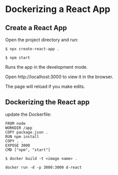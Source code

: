 # Dockerizing a React App 

## Create a React App

Open the project directory and run:

```
$ npx create-react-app .
```

```
$ npm start 
```

Runs the app in the development mode.

Open http://localhost:3000 to view it in the browser.

The page will reload if you make edits.

## Dockerizing the React app

update the Dockerfile:
```
FROM node 
WORKDIR /app
COPY package.json .
RUN npm install
COPY . .
EXPOSE 3000
CMD ["npm", "start"]
```


```
$ docker build -t <image name> .
```

```
docker run -d -p 3000:3000 d-react
```
